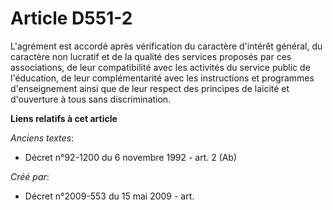 # Article D551-2

L'agrément est accordé après vérification du caractère d'intérêt général, du caractère non lucratif et de la qualité des
services proposés par ces associations, de leur compatibilité avec les activités du service public de l'éducation, de leur
complémentarité avec les instructions et programmes d'enseignement ainsi que de leur respect des principes de laïcité et
d'ouverture à tous sans discrimination.

**Liens relatifs à cet article**

_Anciens textes_:

  - Décret n°92-1200 du 6 novembre 1992 - art. 2 (Ab)

_Créé par_:

  - Décret n°2009-553 du 15 mai 2009 - art.
